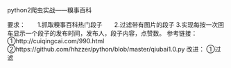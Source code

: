 python2爬虫实战——糗事百科

要求：
        1.抓取糗事百科热门段子
        2.过滤带有图片的段子
        3.实现每按一次回车显示一个段子的发布时间，发布人，段子内容，点赞数。
参考链接：
        ①http://cuiqingcai.com/990.html
        ②https://github.com/hhzzer/python/blob/master/qiubai1.0.py
改进：
        ①过滤
